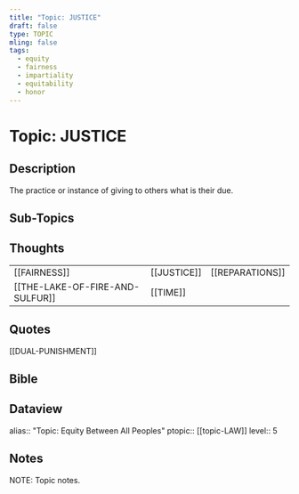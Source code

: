 ```yaml
---
title: "Topic: JUSTICE"
draft: false
type: TOPIC
mling: false
tags:
  - equity
  - fairness
  - impartiality
  - equitability
  - honor
---
```

# Topic: JUSTICE
## Description
The practice or instance of giving to others what is their due.

## Sub-Topics


## Thoughts
|     |     |     |
| --- | --- | --- |
| [[FAIRNESS]] | [[JUSTICE]] | [[REPARATIONS]] |
| [[THE-LAKE-OF-FIRE-AND-SULFUR]] | [[TIME]] |

## Quotes
[[DUAL-PUNISHMENT]]

## Bible

## Dataview
alias:: "Topic: Equity Between All Peoples"
ptopic:: [[topic-LAW]]
level:: 5

## Notes
NOTE: Topic notes.